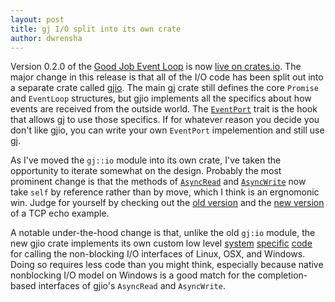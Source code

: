 ```yaml
---
layout: post
title: gj I/O split into its own crate
author: dwrensha
---
```


Version 0.2.0 of the [Good Job Event Loop](https://github.com/dwrensha/gj)
is now [live on crates.io](https://crates.io/crates/gj).
The major change in this release is that all of the
I/O code has been split out into a separate crate
called
[gjio](https://github.com/dwrensha/gjio).
The main gj crate still defines the core `Promise`
and `EventLoop` structures,
but gjio implements all the specifics about how events are
received from the outside world.
The [`EventPort`](https://docs.rs/gjio/0.1.3/gjio/struct.EventPort.html) trait
is the hook that allows gj to use those specifics.
If for whatever reason you decide you don't like gjio, you can write your own
`EventPort` impelemention and still use gj.

As I've moved the `gj::io` module into its own crate,
I've taken the opportunity to iterate somewhat on the design.
Probably the most prominent change is
that the methods of [`AsyncRead`](https://docs.rs/gjio/0.1.3/gjio/trait.AsyncRead.html)
and [`AsyncWrite`](https://docs.rs/gjio/0.1.3/gjio/trait.AsyncWrite.html)
now take `self` by reference
rather than by move, which I think is an ergnomonic win.
Judge for yourself by checking out the
[old version](https://github.com/dwrensha/gj/blob/v0.1.2/examples/echo.rs)
and the
[new version](https://github.com/dwrensha/gjio/blob/v0.1.0/examples/echo.rs)
of a TCP echo example.

A notable under-the-hood change is that, unlike the old `gj:io` module,
the new gjio crate implements its own custom low level
[system](https://github.com/dwrensha/gjio/blob/v0.1.0/src/sys/unix/epoll.rs)
[specific](https://github.com/dwrensha/gjio/blob/v0.1.0/src/sys/unix/kqueue.rs)
[code](https://github.com/dwrensha/gjio/blob/v0.1.0/src/sys/windows/mod.rs)
for calling the non-blocking I/O interfaces of Linux, OSX, and Windows.
Doing so requires less code than you might think,
especially because native nonblocking I/O model on Windows
is a good match for the completion-based interfaces of gjio's
`AsyncRead` and `AsyncWrite`.






